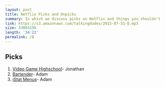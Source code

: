```yaml
---
layout: post
title: Netflix Picks and Unpicks
summary: In which we discuss picks on Netflix and things you shouldn't watch on Netflix
link: https://s3.amazonaws.com/talkingdudes/2015-07-31-8.mp3
size: 33003256
length: '34:22'
permalink: /8
---
```


## Picks

1. [Video Game Highschool](https://www.youtube.com/show/videogamehighschoolvghs)- Jonathan
1. [Bartender](http://www.macbartender.com/)- Adam
1. [iStat Menus](https://bjango.com/mac/istatmenus/)- Adam
